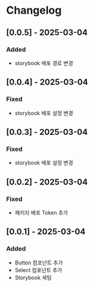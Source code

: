 # Changelog

## [0.0.5] - 2025-03-04
### Added
- storybook 배포 경로 변경

## [0.0.4] - 2025-03-04
### Fixed
- storybook 배포 설정 변경

## [0.0.3] - 2025-03-04
### Fixed
- storybook 배포 설정 변경

## [0.0.2] - 2025-03-04
### Fixed
- 패키지 배포 Token 추가

## [0.0.1] - 2025-03-04
### Added
- Button 컴포넌트 추가
- Select 컴포넌트 추가
- Storybook 세팅

